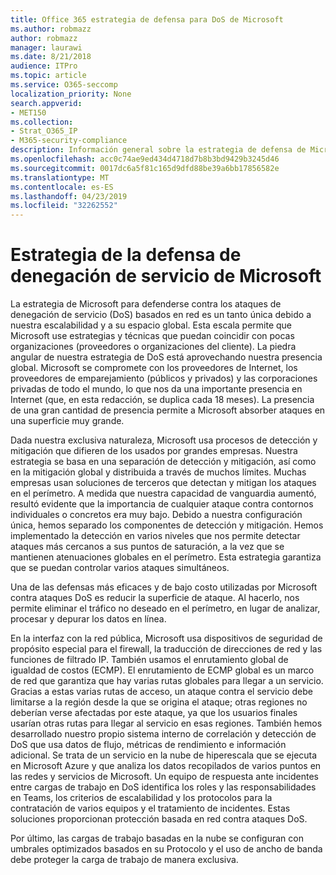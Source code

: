 ```yaml
---
title: Office 365 estrategia de defensa para DoS de Microsoft
ms.author: robmazz
author: robmazz
manager: laurawi
ms.date: 8/21/2018
audience: ITPro
ms.topic: article
ms.service: O365-seccomp
localization_priority: None
search.appverid:
- MET150
ms.collection:
- Strat_O365_IP
- M365-security-compliance
description: Información general sobre la estrategia de defensa de Microsoft para tratar con ataques por denegación de servicio (DoS).
ms.openlocfilehash: acc0c74ae9ed434d4718d7b8b3bd9429b3245d46
ms.sourcegitcommit: 0017dc6a5f81c165d9dfd88be39a6bb17856582e
ms.translationtype: MT
ms.contentlocale: es-ES
ms.lasthandoff: 04/23/2019
ms.locfileid: "32262552"
---
```

# <a name="microsofts-denial-of-service-defense-strategy"></a>Estrategia de la defensa de denegación de servicio de Microsoft

La estrategia de Microsoft para defenderse contra los ataques de denegación de servicio (DoS) basados en red es un tanto única debido a nuestra escalabilidad y a su espacio global. Esta escala permite que Microsoft use estrategias y técnicas que puedan coincidir con pocas organizaciones (proveedores o organizaciones del cliente). La piedra angular de nuestra estrategia de DoS está aprovechando nuestra presencia global. Microsoft se compromete con los proveedores de Internet, los proveedores de emparejamiento (públicos y privados) y las corporaciones privadas de todo el mundo, lo que nos da una importante presencia en Internet (que, en esta redacción, se duplica cada 18 meses). La presencia de una gran cantidad de presencia permite a Microsoft absorber ataques en una superficie muy grande.

Dada nuestra exclusiva naturaleza, Microsoft usa procesos de detección y mitigación que difieren de los usados por grandes empresas. Nuestra estrategia se basa en una separación de detección y mitigación, así como en la mitigación global y distribuida a través de muchos límites. Muchas empresas usan soluciones de terceros que detectan y mitigan los ataques en el perímetro. A medida que nuestra capacidad de vanguardia aumentó, resultó evidente que la importancia de cualquier ataque contra contornos individuales o concretos era muy bajo. Debido a nuestra configuración única, hemos separado los componentes de detección y mitigación. Hemos implementado la detección en varios niveles que nos permite detectar ataques más cercanos a sus puntos de saturación, a la vez que se mantienen atenuaciones globales en el perímetro. Esta estrategia garantiza que se puedan controlar varios ataques simultáneos.

Una de las defensas más eficaces y de bajo costo utilizadas por Microsoft contra ataques DoS es reducir la superficie de ataque. Al hacerlo, nos permite eliminar el tráfico no deseado en el perímetro, en lugar de analizar, procesar y depurar los datos en línea.

En la interfaz con la red pública, Microsoft usa dispositivos de seguridad de propósito especial para el firewall, la traducción de direcciones de red y las funciones de filtrado IP. También usamos el enrutamiento global de igualdad de costos (ECMP). El enrutamiento de ECMP global es un marco de red que garantiza que hay varias rutas globales para llegar a un servicio. Gracias a estas varias rutas de acceso, un ataque contra el servicio debe limitarse a la región desde la que se origina el ataque; otras regiones no deberían verse afectadas por este ataque, ya que los usuarios finales usarían otras rutas para llegar al servicio en esas regiones. También hemos desarrollado nuestro propio sistema interno de correlación y detección de DoS que usa datos de flujo, métricas de rendimiento e información adicional. Se trata de un servicio en la nube de hiperescala que se ejecuta en Microsoft Azure y que analiza los datos recopilados de varios puntos en las redes y servicios de Microsoft. Un equipo de respuesta ante incidentes entre cargas de trabajo en DoS identifica los roles y las responsabilidades en Teams, los criterios de escalabilidad y los protocolos para la contratación de varios equipos y el tratamiento de incidentes. Estas soluciones proporcionan protección basada en red contra ataques DoS.

Por último, las cargas de trabajo basadas en la nube se configuran con umbrales optimizados basados en su Protocolo y el uso de ancho de banda debe proteger la carga de trabajo de manera exclusiva.
